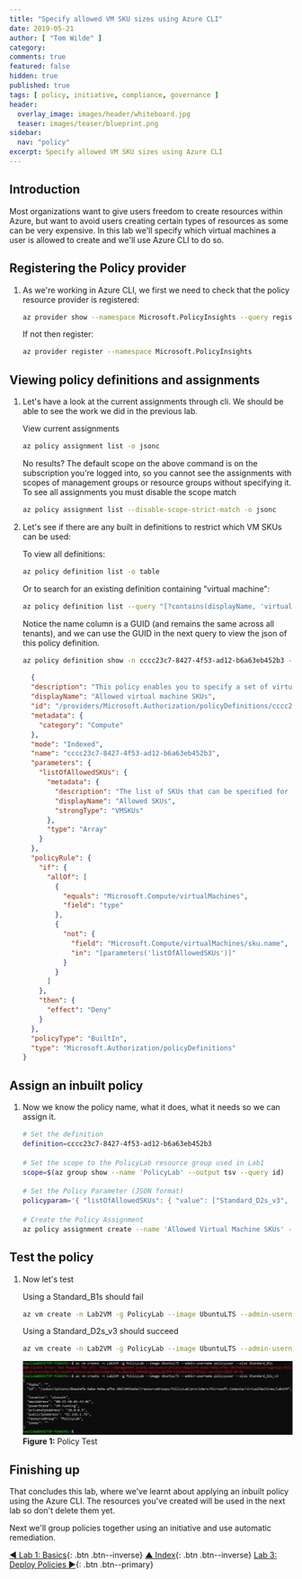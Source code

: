```yaml
---
title: "Specify allowed VM SKU sizes using Azure CLI"
date: 2019-05-21
author: [ "Tom Wilde" ]
category:
comments: true
featured: false
hidden: true
published: true
tags: [ policy, initiative, compliance, governance ]
header:
  overlay_image: images/header/whiteboard.jpg
  teaser: images/teaser/blueprint.png
sidebar:
  nav: "policy"
excerpt: Specify allowed VM SKU sizes using Azure CLI
---
```

## Introduction

Most organizations want to give users freedom to create resources within Azure, but want to avoid users creating certain types of resources as some can be very expensive. In this lab we'll specify which virtual machines a user is allowed to create and we'll use Azure CLI to do so.

## Registering the Policy provider

1. As we're working in Azure CLI, we first we need to check that the policy resource provider is registered:

    ```bash
    az provider show --namespace Microsoft.PolicyInsights --query registrationState --output tsv
    ```

    If not then register:

    ```bash
    az provider register --namespace Microsoft.PolicyInsights
    ```

## Viewing policy definitions and assignments

1. Let's have a look at the current assignments through cli. We should be able to see the work we did in the previous lab.

    View current assignments

    ```bash
    az policy assignment list -o jsonc
    ```

    No results? The default scope on the above command is on the subscription you're logged into, so you cannot see the assignments with scopes of management groups or resource groups without specifying it. To see all assignments you must disable the scope match

    ```bash
    az policy assignment list --disable-scope-strict-match -o jsonc
    ```

1. Let's see if there are any built in definitions to restrict which VM SKUs can be used:

    To view all definitions:

    ```bash
    az policy definition list -o table
    ```

    Or to search for an existing definition containing "virtual machine":

    ```bash
    az policy definition list --query "[?contains(displayName, 'virtual machine')]" -o table
    ```

    Notice the name column is a GUID (and remains the same across all tenants), and we can use the GUID in the next query to view the json of this policy definition.

    ```bash
    az policy definition show -n cccc23c7-8427-4f53-ad12-b6a63eb452b3 -o jsonc
    ```

    ```json
      {
      "description": "This policy enables you to specify a set of virtual machine SKUs that your organization can deploy.",
      "displayName": "Allowed virtual machine SKUs",
      "id": "/providers/Microsoft.Authorization/policyDefinitions/cccc23c7-8427-4f53-ad12-b6a63eb452b3",
      "metadata": {
        "category": "Compute"
      },
      "mode": "Indexed",
      "name": "cccc23c7-8427-4f53-ad12-b6a63eb452b3",
      "parameters": {
        "listOfAllowedSKUs": {
          "metadata": {
            "description": "The list of SKUs that can be specified for virtual machines.",
            "displayName": "Allowed SKUs",
            "strongType": "VMSKUs"
          },
          "type": "Array"
        }
      },
      "policyRule": {
        "if": {
          "allOf": [
            {
              "equals": "Microsoft.Compute/virtualMachines",
              "field": "type"
            },
            {
              "not": {
                "field": "Microsoft.Compute/virtualMachines/sku.name",
                "in": "[parameters('listOfAllowedSKUs')]"
              }
            }
          ]
        },
        "then": {
          "effect": "Deny"
        }
      },
      "policyType": "BuiltIn",
      "type": "Microsoft.Authorization/policyDefinitions"
    }
    ```

## Assign an inbuilt policy

1. Now we know the policy name, what it does, what it needs so we can assign it.

    ```bash
    # Set the definition
    definition=cccc23c7-8427-4f53-ad12-b6a63eb452b3

    # Set the scope to the PolicyLab resource group used in Lab1
    scope=$(az group show --name 'PolicyLab' --output tsv --query id)

    # Set the Policy Parameter (JSON format)
    policyparam='{ "listOfAllowedSKUs": { "value": ["Standard_D2s_v3", "Standard_D4s_v3", "Standard_DS1_v2", "Standard_DS2_v2"]}}'

    # Create the Policy Assignment
    az policy assignment create --name 'Allowed Virtual Machine SKUs' --display-name 'Allowed Virtual Machine SKUs' --scope $scope --policy $definition --params "$policyparam" --output jsonc
    ```

## Test the policy

1. Now let's test

    Using a Standard_B1s should fail

    ```bash
    az vm create -n Lab2VM -g PolicyLab --image UbuntuLTS --admin-username policyuser --size Standard_B1s
    ```

    Using a Standard_D2s_v3 should succeed

    ```bash
    az vm create -n Lab2VM -g PolicyLab --image UbuntuLTS --admin-username policyuser --size Standard_D2s_v3
    ```

    ![Policy Definition](/automation/policy/images/lab2-policytest.png)
**Figure 1:** Policy Test

## Finishing up

That concludes this lab, where we've learnt about applying an inbuilt policy using the Azure CLI. The resources you've created will be used in the next lab so don't delete them yet.

Next we'll group policies together using an initiative and use automatic remediation.

[◄ Lab 1: Basics](../lab1){: .btn .btn--inverse} [▲ Index](../#labs){: .btn .btn--inverse} [Lab 3: Deploy Policies ►](../lab3){: .btn .btn--primary}